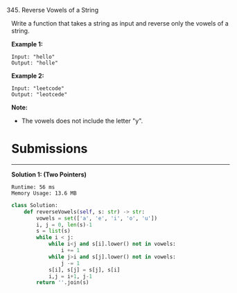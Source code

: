 345. Reverse Vowels of a String

Write a function that takes a string as input and reverse only the vowels of a string.

**Example 1:**
```
Input: "hello"
Output: "holle"
```

**Example 2:**
```
Input: "leetcode"
Output: "leotcede"
```

**Note:**

* The vowels does not include the letter "y".

# Submissions
---
**Solution 1: (Two Pointers)**
```
Runtime: 56 ms
Memory Usage: 13.6 MB
```
```python
class Solution:
    def reverseVowels(self, s: str) -> str:
        vowels = set(['a', 'e', 'i', 'o', 'u'])
        i, j = 0, len(s)-1
        s = list(s)
        while i < j:
            while i<j and s[i].lower() not in vowels:
                i += 1
            while j>i and s[j].lower() not in vowels:
                j -= 1
            s[i], s[j] = s[j], s[i]
            i,j = i+1, j-1
        return ''.join(s)
```